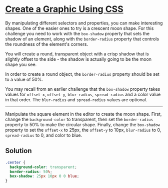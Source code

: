 # [Create a Graphic Using CSS](https://learn.freecodecamp.org/responsive-web-design/applied-visual-design/create-a-graphic-using-css)

By manipulating different selectors and properties, you can make interesting shapes. One of the easier ones to try is a crescent moon shape. For this challenge you need to work with the `box-shadow` property that sets the shadow of an element, along with the `border-radius` property that controls the roundness of the element's corners.

You will create a round, transparent object with a crisp shadow that is slightly offset to the side - the shadow is actually going to be the moon shape you see.

In order to create a round object, the `border-radius` property should be set to a value of 50%.

You may recall from an earlier challenge that the `box-shadow` property takes values for `offset-x`, `offset-y`, `blur-radius`, `spread-radius` and a color value in that order. The `blur-radius` and `spread-radius` values are optional.

---

Manipulate the square element in the editor to create the moon shape. First, change the `background-color` to transparent, then set the `border-radius` property to 50% to make the circular shape. Finally, change the `box-shadow` property to set the `offset-x` to 25px, the `offset-y` to 10px, `blur-radius` to 0, `spread-radius` to 0, and color to blue.

## Solution

```css
.center {
  background-color: transparent;
  border-radius: 50%;
  box-shadow: 25px 10px 0 0 blue;
}
```